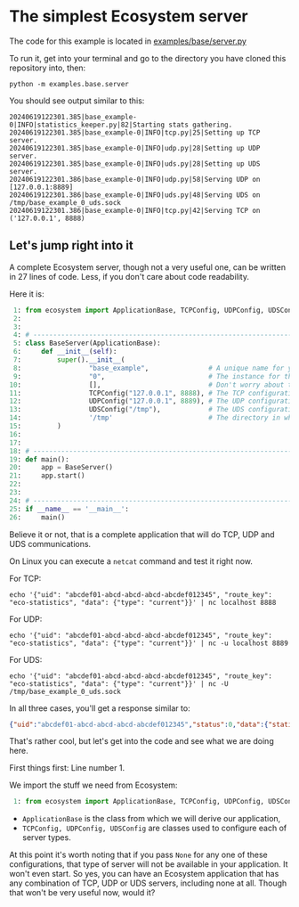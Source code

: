 # The simplest Ecosystem server

The code for this example is located in [examples/base/server.py](../examples/base/server.py)

To run it, get into your terminal and go to the directory you have cloned this repository into, then:

`python -m examples.base.server`

You should see output similar to this:

```
20240619122301.385|base_example-0|INFO|statistics_keeper.py|82|Starting stats gathering.
20240619122301.385|base_example-0|INFO|tcp.py|25|Setting up TCP server.
20240619122301.385|base_example-0|INFO|udp.py|28|Setting up UDP server.
20240619122301.385|base_example-0|INFO|uds.py|28|Setting up UDS server.
20240619122301.386|base_example-0|INFO|udp.py|58|Serving UDP on [127.0.0.1:8889]
20240619122301.386|base_example-0|INFO|uds.py|48|Serving UDS on /tmp/base_example_0_uds.sock
20240619122301.386|base_example-0|INFO|tcp.py|42|Serving TCP on ('127.0.0.1', 8888)
```

## Let's jump right into it

A complete Ecosystem server, though not a very useful one, can be written in 27 lines of code. Less, if you don't care about code readability.

Here it is:

```python
 1: from ecosystem import ApplicationBase, TCPConfig, UDPConfig, UDSConfig
 2: 
 3: 
 4: # --------------------------------------------------------------------------------
 5: class BaseServer(ApplicationBase):
 6:     def __init__(self):
 7:         super().__init__(
 8:                 "base_example",               # A unique name for your application
 9:                 "0",                          # The instance for this application.
10:                 [],                           # Don't worry about this right now, we'll get to it later
11:                 TCPConfig("127.0.0.1", 8888), # The TCP configuration
12:                 UDPConfig("127.0.0.1", 8889), # The UDP configuration
13:                 UDSConfig("/tmp"),            # The UDS configuration
14:                 '/tmp'                        # The directory in which you want log files to be written.
15:         )
16: 
17: 
18: # --------------------------------------------------------------------------------
19: def main():
20:     app = BaseServer()
21:     app.start()
22: 
23: 
24: # --------------------------------------------------------------------------------
25: if __name__ == '__main__':
26:     main()
```

Believe it or not, that is a complete application that will do TCP, UDP and UDS communications.

On Linux you can execute a `netcat` command and test it right now.

For TCP:
```shell
echo '{"uid": "abcdef01-abcd-abcd-abcd-abcdef012345", "route_key": "eco-statistics", "data": {"type": "current"}}' | nc localhost 8888
```

For UDP:
```shell
echo '{"uid": "abcdef01-abcd-abcd-abcd-abcdef012345", "route_key": "eco-statistics", "data": {"type": "current"}}' | nc -u localhost 8889
```

For UDS:
```shell
echo '{"uid": "abcdef01-abcd-abcd-abcd-abcdef012345", "route_key": "eco-statistics", "data": {"type": "current"}}' | nc -U /tmp/base_example_0_uds.sock
```

In all three cases, you'll get a response similar to:

```json
{"uid":"abcdef01-abcd-abcd-abcd-abcdef012345","status":0,"data":{"statistics":{"uptime":1773,"handlers":{"eco-statistics":{"calls":4}}}}}
```

That's rather cool, but let's get into the code and see what we are doing here.

First things first: Line number 1.

We import the stuff we need from Ecosystem:
```python
 1: from ecosystem import ApplicationBase, TCPConfig, UDPConfig, UDSConfig
```

- `ApplicationBase` is the class from which we will derive our application,
- `TCPConfig, UDPConfig, UDSConfig` are classes used to configure each of server types.

At this point it's worth noting that if you pass `None` for any one of these configurations, that type of server will not be available in your application. It won't even start.
So yes, you can have an Ecosystem application that has any combination of TCP, UDP or UDS servers, including none at all. Though that won't be very useful now, would it?